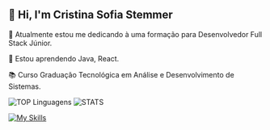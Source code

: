 ## 👋 Hi, I'm Cristina Sofia Stemmer

🔭 Atualmente estou me dedicando à uma formação para Desenvolvedor Full Stack Júnior.

🌱 Estou aprendendo Java, React.

📚 Curso Graduação Tecnológica em Análise e Desenvolvimento de Sistemas.

![TOP Linguagens](https://github-readme-stats.vercel.app/api/top-langs/?username=cristinasstemmer&layout=compact&theme=dracula)
![STATS](https://github-readme-stats.vercel.app/api?cristinasstemmer&show_icons=true&theme=dracula&include_all_commits=true&count_private=true)

[![My Skills](https://skillicons.dev/icons?i=java,js,ts,nodejs,html,css&perline=6)](https://skillicons.dev)

